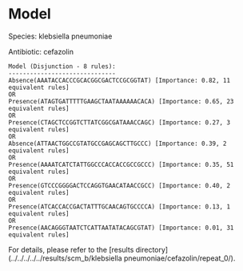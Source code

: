 
# Model

Species: klebsiella pneumoniae

Antibiotic: cefazolin

```
Model (Disjunction - 8 rules):
------------------------------
Absence(AAATACCACCCGCACGGCGACTCCGCGGTAT) [Importance: 0.82, 11 equivalent rules]
OR
Presence(ATAGTGATTTTTGAAGCTAATAAAAAACACA) [Importance: 0.65, 23 equivalent rules]
OR
Presence(CTAGCTCCGGTCTTATCGGCGATAAACCAGC) [Importance: 0.27, 3 equivalent rules]
OR
Absence(ATTAACTGGCCGTATGCCGAGCAGCTTGCCC) [Importance: 0.39, 2 equivalent rules]
OR
Presence(AAAATCATCTATTGGCCCACCACCGCCGCCC) [Importance: 0.35, 51 equivalent rules]
OR
Presence(GTCCCGGGGACTCCAGGTGAACATAACCGCC) [Importance: 0.40, 2 equivalent rules]
OR
Presence(ATCACCACCGACTATTTGCAACAGTGCCCCA) [Importance: 0.13, 1 equivalent rules]
OR
Presence(AACAGGGTAATCTCATTAATATACAGCGTAT) [Importance: 0.01, 31 equivalent rules]

```

For details, please refer to the [results directory](../../../../../results/scm_b/klebsiella pneumoniae/cefazolin/repeat_0/).

